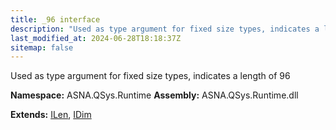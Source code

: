 ```yaml
---
title: _96 interface
description: "Used as type argument for fixed size types, indicates a length of 96  "
last_modified_at: 2024-06-28T18:18:37Z
sitemap: false
---
```


Used as type argument for fixed size types, indicates a length of 96 

**Namespace:** ASNA.QSys.Runtime
**Assembly:** ASNA.QSys.Runtime.dll

**Extends:** [ILen](/reference/runtime/qsys-runtime/i-len.html), [IDim](/reference/runtime/qsys-runtime/i-dim.html)
<br>
<br>
